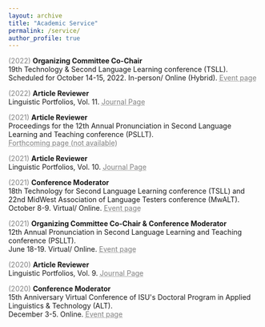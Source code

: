 ```yaml
---
layout: archive
title: "Academic Service"
permalink: /service/
author_profile: true
---
```


<span style="color:grey">(2022)</span> **Organizing Committee Co-Chair**<br/>
19th Technology & Second Language Learning conference (TSLL).<br/>
Scheduled for October 14-15, 2022. In-person/ Online (Hybrid). <a href="https://apling.engl.iastate.edu/conferences/technology-for-second-language-learning-conference/tsll-2022/" style="color: grey; text-decoration: underline;text-decoration-style: dotted;">Event page</a>

<span style="color:grey">(2022)</span> **Article Reviewer**<br/>
Linguistic Portfolios, Vol. 11. <a href="https://repository.stcloudstate.edu/stcloud_ling/vol11/iss1/" style="color: grey; text-decoration: underline;text-decoration-style: dotted;">Journal Page</a>

<span style="color:grey">(2021)</span> **Article Reviewer**<br/>
Proceedings for the 12th Annual Pronunciation in Second Language Learning and Teaching conference (PSLLT).<br/>
<a href="https://apling.engl.iastate.edu/conferences/pronunciation-in-second-language-learning-and-teaching-conference/psllt-archive/" style="color: grey; text-decoration: underline;text-decoration-style: dotted;">Forthcoming page (not available)</a>

<span style="color:grey">(2021)</span> **Article Reviewer**<br/>
Linguistic Portfolios, Vol. 10. <a href="https://repository.stcloudstate.edu/stcloud_ling/vol10/iss1/" style="color: grey; text-decoration: underline;text-decoration-style: dotted;">Journal Page</a>

<span style="color:grey">(2021)</span> **Conference Moderator**<br/>
18th Technology for Second Language Learning conference (TSLL) and 22nd MidWest Association of Language Testers conference (MwALT).<br/>
October 8-9. Virtual/ Online. <a href="https://apling.engl.iastate.edu/conferences/mwalt2021/" style="color: grey; text-decoration: underline;text-decoration-style: dotted;">Event page</a>

<span style="color:grey">(2021)</span> **Organizing Committee Co-Chair & Conference Moderator**<br/>
12th Annual Pronunciation in Second Language Learning and Teaching conference (PSLLT).<br/>
June 18-19. Virtual/ Online. <a href="https://brocku.ca/psllt-2021/" style="color: grey; text-decoration: underline;text-decoration-style: dotted;">Event page</a>

<span style="color:grey">(2020)</span> **Article Reviewer**<br/>
Linguistic Portfolios, Vol. 9. <a href="https://repository.stcloudstate.edu/stcloud_ling/vol9/iss1/" style="color: grey; text-decoration: underline;text-decoration-style: dotted;">Journal Page</a>

<span style="color:grey">(2020)</span> **Conference Moderator**<br/>
15th Anniversary Virtual Conference of ISU's Doctoral Program in Applied Linguistics & Technology (ALT).<br/>
December 3-5. Online. <a href="https://apling.engl.iastate.edu/conferences/alt-15th-anniversary-conference/" style="color: grey; text-decoration: underline;text-decoration-style: dotted;">Event page</a>

